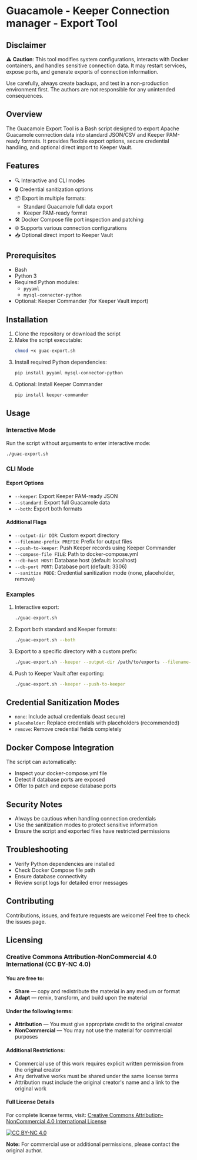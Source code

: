 # Guacamole - Keeper Connection manager - Export Tool

## Disclaimer

⚠️ **Caution**: This tool modifies system configurations, interacts with Docker containers, and handles sensitive connection data. It may restart services, expose ports, and generate exports of connection information. 

Use carefully, always create backups, and test in a non-production environment first. The authors are not responsible for any unintended consequences.

## Overview

The Guacamole Export Tool is a Bash script designed to export Apache Guacamole connection data into standard JSON/CSV and Keeper PAM-ready formats. It provides flexible export options, secure credential handling, and optional direct import to Keeper Vault.

## Features

- 🔍 Interactive and CLI modes
- 🔒 Credential sanitization options
- 📦 Export in multiple formats:
  - Standard Guacamole full data export
  - Keeper PAM-ready format
- 🛠 Docker Compose file port inspection and patching
- 🌐 Supports various connection configurations
- 📥 Optional direct import to Keeper Vault

## Prerequisites

- Bash
- Python 3
- Required Python modules:
  - `pyyaml`
  - `mysql-connector-python`
- Optional: Keeper Commander (for Keeper Vault import)

## Installation

1. Clone the repository or download the script
2. Make the script executable:
   ```bash
   chmod +x guac-export.sh
   ```
3. Install required Python dependencies:
   ```bash
   pip install pyyaml mysql-connector-python
   ```
4. Optional: Install Keeper Commander
   ```bash
   pip install keeper-commander
   ```

## Usage

### Interactive Mode

Run the script without arguments to enter interactive mode:
```bash
./guac-export.sh
```

### CLI Mode

#### Export Options
- `--keeper`: Export Keeper PAM-ready JSON
- `--standard`: Export full Guacamole data
- `--both`: Export both formats

#### Additional Flags
- `--output-dir DIR`: Custom export directory
- `--filename-prefix PREFIX`: Prefix for output files
- `--push-to-keeper`: Push Keeper records using Keeper Commander
- `--compose-file FILE`: Path to docker-compose.yml
- `--db-host HOST`: Database host (default: localhost)
- `--db-port PORT`: Database port (default: 3306)
- `--sanitize MODE`: Credential sanitization mode (none, placeholder, remove)

### Examples

1. Interactive export:
   ```bash
   ./guac-export.sh
   ```

2. Export both standard and Keeper formats:
   ```bash
   ./guac-export.sh --both
   ```

3. Export to a specific directory with a custom prefix:
   ```bash
   ./guac-export.sh --keeper --output-dir /path/to/exports --filename-prefix myguac
   ```

4. Push to Keeper Vault after exporting:
   ```bash
   ./guac-export.sh --keeper --push-to-keeper
   ```

## Credential Sanitization Modes

- `none`: Include actual credentials (least secure)
- `placeholder`: Replace credentials with placeholders (recommended)
- `remove`: Remove credential fields completely

## Docker Compose Integration

The script can automatically:
- Inspect your docker-compose.yml file
- Detect if database ports are exposed
- Offer to patch and expose database ports

## Security Notes

- Always be cautious when handling connection credentials
- Use the sanitization modes to protect sensitive information
- Ensure the script and exported files have restricted permissions

## Troubleshooting

- Verify Python dependencies are installed
- Check Docker Compose file path
- Ensure database connectivity
- Review script logs for detailed error messages

## Contributing

Contributions, issues, and feature requests are welcome! Feel free to check the issues page.

## Licensing

### Creative Commons Attribution-NonCommercial 4.0 International (CC BY-NC 4.0)

#### You are free to:
- **Share** — copy and redistribute the material in any medium or format
- **Adapt** — remix, transform, and build upon the material

#### Under the following terms:
- **Attribution** — You must give appropriate credit to the original creator
- **NonCommercial** — You may not use the material for commercial purposes

#### Additional Restrictions:
- Commercial use of this work requires explicit written permission from the original creator
- Any derivative works must be shared under the same license terms
- Attribution must include the original creator's name and a link to the original work

#### Full License Details
For complete license terms, visit: [Creative Commons Attribution-NonCommercial 4.0 International License](http://creativecommons.org/licenses/by-nc/4.0/)

[![CC BY-NC 4.0](https://i.creativecommons.org/l/by-nc/4.0/88x31.png)](http://creativecommons.org/licenses/by-nc/4.0/)

**Note:** For commercial use or additional permissions, please contact the original author.
